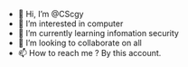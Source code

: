 - 👋 Hi, I’m @CScgy
- 👀 I’m interested in computer
- 🌱 I’m currently learning infomation security
- 💞️ I’m looking to collaborate on all
- 📫 How to reach me ? By this account.

<!---
CScgy/CScgy is a ✨ special ✨ repository because its `README.md` (this file) appears on your GitHub profile.
You can click the Preview link to take a look at your changes.
--->
